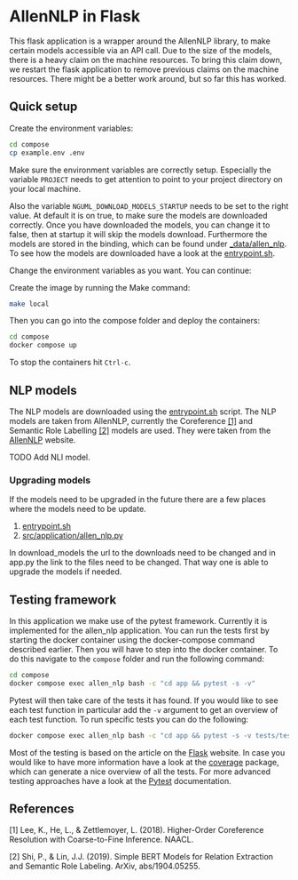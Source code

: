 # AllenNLP in Flask
This flask application is a wrapper around the AllenNLP library, to make certain models accessible via an API call. Due to the size of the models, there is a heavy claim on the machine resources. To bring this claim down, we restart the flask application to remove previous claims on the machine resources. There might be a better work around, but so far this has worked.

## Quick setup
Create the environment variables:
```bash
cd compose
cp example.env .env
```
Make sure the environment variables are correctly setup. Especially the variable `PROJECT` needs to get attention to point to your project directory on your local machine.

Also the variable `NGUML_DOWNLOAD_MODELS_STARTUP` needs to be set to the right value. At default it is on true, to make sure the models are downloaded correctly.
Once you have downloaded the models, you can change it to false, then at startup it will skip the models download. Furthermore the models are stored in the binding, which can be found under [_data/allen_nlp](_data/allen_nlp).  To see how the models are downloaded have a look at the [entrypoint.sh](docker/allen/entrypoint.sh).

Change the environment variables as you want. You can continue:

Create the image by running the Make command:
```bash
make local
```
Then you can go into the compose folder and deploy the containers:
```bash
cd compose
docker compose up
```

To stop the containers hit `Ctrl-c`.


## NLP models
The NLP models are downloaded using the [entrypoint.sh](docker/entrypoint.sh) script. The NLP models are taken from AllenNLP, currently the Coreference [[1]](#1) and Semantic Role Labelling [[2]](#2) models are used.   They were taken from the [AllenNLP](https://allennlp.org/) website. 

TODO Add NLI model.
### Upgrading models
If the models need to be upgraded in the future there are a few places where the models need to be update. 

1. [entrypoint.sh](docker/allen/entrypoint.sh)
2. [src/application/allen_nlp.py](docker/allen/src/application/allen_nlp.py)

In download_models the url to the downloads need to be changed and in app.py the link to the files need to be changed. That way one is able to upgrade the models if needed.

## Testing framework
In this application we make use of the pytest framework. Currently it is implemented for the allen_nlp application. You can run the tests first by starting the docker container using the docker-compose command described earlier. Then you will have to step into the docker container. To do this navigate to the `compose` folder and run the following command:
```bash
cd compose
docker compose exec allen_nlp bash -c "cd app && pytest -s -v"
```
Pytest will then take care of the tests it has found. If you would like to see each test function in particular add the `-v` argument to get an overview of each test function. To run specific tests you can do the following:
```bash
docker compose exec allen_nlp bash -c "cd app && pytest -s -v tests/test_endpoints.py::test_input_endpoints_error"
```

Most of the testing is based on the article on the [Flask](https://flask.palletsprojects.com/en/2.2.x/tutorial/tests/) website. In case you would like to have more information have a look at the [coverage](https://pypi.org/project/coverage/) package, which can generate a nice overview of all the tests. For more advanced testing approaches have a look at the [Pytest](https://docs.pytest.org/en/7.1.x/contents.html#) documentation.



## References
<a id="1">[1]</a> 
Lee, K., He, L., & Zettlemoyer, L. (2018). Higher-Order Coreference Resolution with Coarse-to-Fine Inference. NAACL.

<a id="2">[2]</a>
Shi, P., & Lin, J.J. (2019). Simple BERT Models for Relation Extraction and Semantic Role Labeling. ArXiv, abs/1904.05255.

